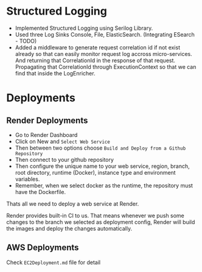 ﻿# Structured Logging

- Implemented Structured Logging using Serilog Library.
- Used three Log Sinks Console, File, ElasticSearch. (Integrating ESearch - TODO)
- Added a middleware to generate request correlation id if not exist already so that can easily monitor request log accross micro-services. And returning that CorrelationId in the response of that request. Propagating that CorrelationId through ExecutionContext so that we can find that inside the LogEnricher.

# Deployments

## Render Deployments

- Go to Render Dashboard
- Click on New and `Select Web Service`
- Then between two options choose `Build and Deploy from a Github Repository`
- Then connect to your github repository
- Then configure the unique name to your web service, region, branch, root directory, runtime (Docker), instance type and environment variables.
- Remember, when we select docker as the runtime, the repository must have the Dockerfile.

Thats all we need to deploy a web service at Render.

Render provides built-in CI to us. That means whenever we push some changes to the branch we selected as deployment config, Render will build the images and deploy the changes automatically.

## AWS Deployments

Check `EC2Deployment.md` file for detail